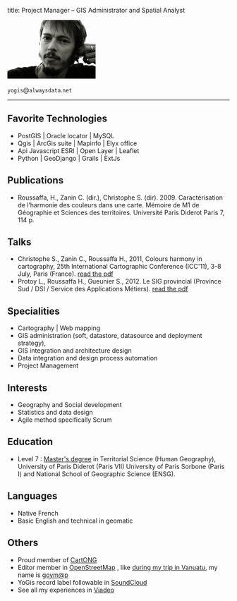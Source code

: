 title: Project Manager – GIS Administrator and Spatial Analyst

![Alt Text]({face_serious}/../../images/face_serious.jpg)

`yogis`@`alwaysdata`.`net`

----------


Favorite Technologies
---------------------

* PostGIS | Oracle locator | MySQL
* Qgis | ArcGis suite | Mapinfo | Elyx office
* Api Javascript ESRI | Open Layer | Leaflet
* Python | GeoDjango | Grails | ExtJs

Publications
------------

* Roussaffa, H., Zanin C. (dir.), Christophe S. (dir). 2009. Caractérisation de l’harmonie des couleurs dans une carte. Mémoire de M1 de Géographie et Sciences des territoires. Université Paris Diderot Paris 7, 114 p.

Talks
-----

* Christophe S., Zanin C., Roussaffa H., 2011, Colours harmony in cartography, 25th International Cartographic Conference (ICC'11), 3-8 July, Paris (France). [read the pdf](http://icaci.org/files/documents/ICC_proceedings/ICC2011/Oral%20Presentations%20PDF/B1-Graphical%20Semiology,%20visual%20variables/CO-084.pdf)
* Protoy L., Roussaffa H., Gueunier S., 2012.  Le SIG provincial (Province Sud / DSI / Service des Applications Métiers). [read the pdf](ftp://ftp.gouv.nc/sig/PUBLIC/matinee/5_SIGprovinceSud_LeaProtoy_HugoRoussaffa_SebastienGueunier.pdf)

Specialities
------------

* Cartography | Web mapping
* GIS administration (soft, datastore, datasource and deployment strategy),
* GIS integration and architecture design 
* Data integration and design process automation
* Project Management

Interests
----------

* Geography and Social development 
* Statistics and data design
* Agile method specifically Scrum 

Education
---------

* Level 7 : [Master's degree](http://en.wikipedia.org/Master's_degree#France) in Territorial Science (Human Geography), University of Paris Diderot (Paris VII) University of Paris Sorbone (Paris I) and National School of Geographic Science (ENSG).

Languages
---------

* Native French 
* Basic English and technical in geomatic

Others
------

* Proud member of [CartONG](http://www.cartong.org) 
* Editor member in [OpenStreetMap](http://openstreetmap.org) , like [during  my trip in Vanuatu](https://www.openstreetmap.org/user/goym@p/history#map=7/-18.698/168.673), my name is [goym@p](https://www.openstreetmap.org/user/goym@p)
* YoGis record label followable in [SoundCloud](https://soundcloud.com/yogis-record) 
* See all my experiences in [Viadeo](http://fr.viadeo.com/fr/profile/hugo.roussaffa) 